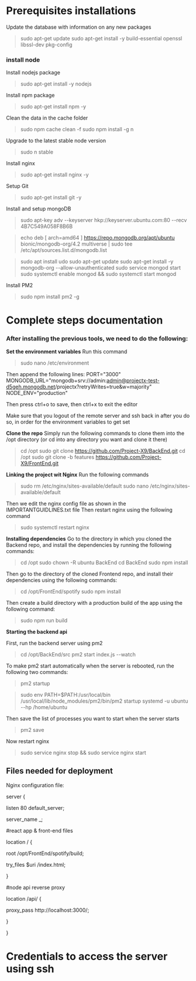 # Prerequisites installations

Update the database with information on any new packages
>sudo apt-get update
sudo apt-get install -y build-essential openssl libssl-dev pkg-config

### install node

Install nodejs package

>sudo apt-get install -y nodejs

Install npm package

>sudo apt-get install npm -y

Clean the data in the cache folder

>sudo npm cache clean -f
sudo npm install -g n

Upgrade to the latest stable node version

>sudo n stable

Install nginx

>sudo apt-get install nginx -y

Setup Git

>sudo apt-get install git -y

Install and setup mongoDB

>sudo apt-key adv --keyserver hkp://keyserver.ubuntu.com:80 --recv 4B7C549A058F8B6B

>echo deb [ arch=amd64 ] https://repo.mongodb.org/apt/ubuntu bionic/mongodb-org/4.2 multiverse | sudo tee /etc/apt/sources.list.d/mongodb.list

>sudo apt install udo
sudo apt-get update
sudo apt-get install -y mongodb-org --allow-unauthenticated
sudo service mongod start
sudo systemctl enable mongod && sudo systemctl start mongod

Install PM2

>sudo npm install pm2 -g


# Complete steps documentation
### After installing the previous tools, we need to do the following:
**Set the environment variables**
Run this command
> sudo nano /etc/environment

Then append the following lines:
PORT="3000" 
MONGODB_URL="mongodb+srv://admin:admin@projectx-test-d5geh.mongodb.net/projectx?retryWrites=true&w=majority"
NODE_ENV="production"

Then press ctrl+o to save, then ctrl+x to exit the editor

Make sure that you logout of the remote server and ssh back in after you do so, in order for the environment variables to get set


**Clone the repo**
Simply run the following commands to clone them into the /opt directory (or cd into any directory you want and clone it there)

>cd /opt
sudo git clone https://github.com/Project-X9/BackEnd.git
cd /opt
sudo git clone -b features https://github.com/Project-X9/FrontEnd.git


**Linking the project wit Nginx**
Run the following commands
>sudo rm /etc/nginx/sites-available/default
sudo nano /etc/nginx/sites-available/default

Then we edit the nginx config file as shown in the IMPORTANTGUIDLINES.txt file
Then restart nginx using the following command
>sudo systemctl restart nginx

**Installing dependencies**
Go to the directory in which you cloned the Backend repo, and install the dependencies by running the following commands:
>cd /opt
sudo chown -R ubuntu BackEnd
cd BackEnd
sudo npm install

Then go to the directory of the cloned Frontend repo, and install their dependencies using the following commands:
>cd /opt/FrontEnd/spotify
sudo npm install

Then create a build directory with a production build of the app using the following command:
>sudo npm run build

**Starting the backend api**

First, run the backend server using pm2

>cd /opt/BackEnd/src
pm2 start index.js --watch

To make pm2 start automatically when the server is rebooted, run the following two  commands:

>pm2 startup

>sudo env PATH=$PATH:/usr/local/bin /usr/local/lib/node_modules/pm2/bin/pm2 startup systemd -u ubuntu --hp /home/ubuntu

Then save the list of processes you want to start when the server starts

>pm2 save

Now restart nginx 

>sudo service nginx stop && sudo service nginx start

## Files needed for deployment
Nginx configuration file:

server {

listen 80 default_server;

server_name _;

#react app & front-end files

location / {

root /opt/FrontEnd/spotify/build;

try_files $uri /index.html;

}

#node api reverse proxy

location /api/ {

proxy_pass http://localhost:3000/;

}

}

# Credentials to access the server using ssh











